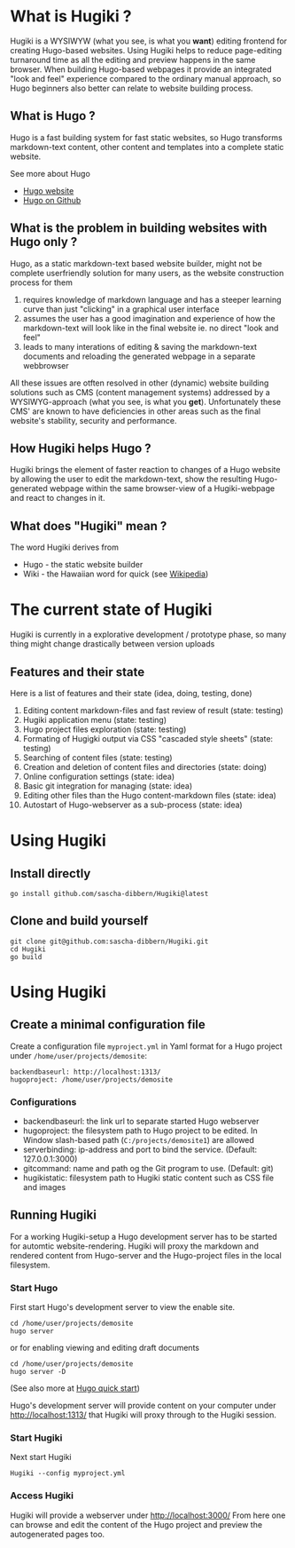 # What is Hugiki ?

Hugiki is a WYSIWYW (what you see, is what you __want__) editing frontend for creating Hugo-based websites.
Using Hugiki helps to reduce page-editing turnaround time as all the editing and preview happens in the same browser. 
When building Hugo-based webpages it provide an integrated "look and feel" experience compared to the ordinary manual approach, so Hugo beginners also better can relate to website building process.

## What is Hugo ?

Hugo is a fast building system for fast static websites, so Hugo transforms markdown-text content, other content and templates into a complete static website.

See more about Hugo
* [Hugo website](https://gohugo.io/)
* [Hugo on Github](https://github.com/gohugoio/hugo) 

## What is the problem in building websites with Hugo only ?
Hugo, as a static markdown-text based website builder, might not be complete userfriendly solution for many users, as the website construction process for them

1. requires knowledge of markdown language and has a steeper learning curve than just "clicking" in a graphical user interface
1. assumes the user has a good imagination and experience of how the markdown-text will look like in the final website ie. no direct "look and feel"
1. leads to many interations of editing & saving the markdown-text documents and reloading the generated webpage in a separate webbrowser

All these issues are otften resolved in other (dynamic) website building solutions such as CMS (content management systems) addressed by a WYSIWYG-approach (what you see, is what you __get__). Unfortunately these CMS' are known to have deficiencies in other areas such as the final website's stability, security and performance.

## How Hugiki helps Hugo ?
Hugiki brings the element of faster reaction to changes of a Hugo website by allowing the user to edit the markdown-text, show the resulting Hugo-generated webpage within the same browser-view of a Hugiki-webpage and react to changes in it.

## What does "Hugiki" mean ?
The word Hugiki derives from
* Hugo - the static website builder
* Wiki - the Hawaiian word for quick (see [Wikipedia](https://en.wikipedia.org/wiki/Wiki))

# The current state of Hugiki

Hugiki is currently in a explorative development / prototype phase, so many thing might change drastically between version uploads

## Features and their state
Here is a list of features and their state (idea, doing, testing, done)

1. Editing content markdown-files and fast review of result (state: testing)
1. Hugiki application menu (state: testing)
1. Hugo project files exploration (state: testing)
1. Formating of Hugigki output via CSS "cascaded style sheets" (state: testing)
1. Searching of content files (state: testing)
1. Creation and deletion of content files and directories (state: doing)
1. Online configuration settings (state: idea)
1. Basic git integration for managing (state: idea)
1. Editing other files than the Hugo content-markdown files (state: idea)
1. Autostart of Hugo-webserver as a sub-process (state: idea)

# Using Hugiki

## Install directly

```text
go install github.com/sascha-dibbern/Hugiki@latest
```

## Clone and build yourself

```text
git clone git@github.com:sascha-dibbern/Hugiki.git
cd Hugiki
go build
```

# Using Hugiki

## Create a minimal configuration file

Create a configuration file `myproject.yml` in Yaml format for a Hugo project under `/home/user/projects/demosite`:

```text
backendbaseurl: http://localhost:1313/
hugoproject: /home/user/projects/demosite
```

### Configurations
- backendbaseurl: the link url to separate started Hugo webserver
- hugoproject: the filesystem path to Hugo project to be edited. In Window slash-based path (`C:/projects/demosite1`)  are allowed
- serverbinding: ip-address and port to bind the service. (Default: 127.0.0.1:3000)
- gitcommand: name and path og the Git program to use. (Default: git)
- hugikistatic: filesystem path to Hugiki static content such as CSS file and images

## Running Hugiki

For a working Hugiki-setup a Hugo development server has to be started for automtic website-rendering. Hugiki will proxy the markdown and rendered content from Hugo-server and the Hugo-project files in the local filesystem.

### Start Hugo
First start Hugo's development server to view the enable site.
```text
cd /home/user/projects/demosite
hugo server
```

or for enabling viewing and editing draft documents

```text
cd /home/user/projects/demosite
hugo server -D
```
(See also more at [Hugo quick start](https://gohugo.io/getting-started/quick-start/))

Hugo's development server will provide content on your computer under [http://localhost:1313/](http://localhost:1313/) that Hugiki will proxy through to the Hugiki session.

### Start Hugiki

Next start Hugiki
```text
Hugiki --config myproject.yml
```

### Access Hugiki

Hugiki will provide a webserver under [http://localhost:3000/](http://localhost:3000/)
From here one can browse and edit the content of the Hugo project and preview the autogenerated pages too.

